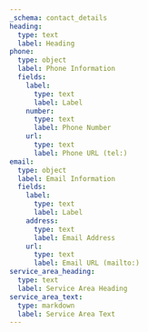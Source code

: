 ```yaml
---
_schema: contact_details
heading:
  type: text
  label: Heading
phone:
  type: object
  label: Phone Information
  fields:
    label:
      type: text
      label: Label
    number:
      type: text
      label: Phone Number
    url:
      type: text
      label: Phone URL (tel:)
email:
  type: object
  label: Email Information
  fields:
    label:
      type: text
      label: Label
    address:
      type: text
      label: Email Address
    url:
      type: text
      label: Email URL (mailto:)
service_area_heading:
  type: text
  label: Service Area Heading
service_area_text:
  type: markdown
  label: Service Area Text
---
```

